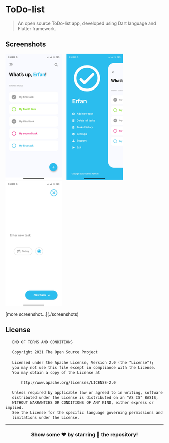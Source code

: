 # ToDo-list
> An open source ToDo-list app, developed using Dart language and Flutter framework.

## Screenshots
<p float="left">
  <img src="./screenshots/Screenshot_2021-09-04-17-50-09-904_com.example.todo.jpg" height="400" />
  &ensp;
  <img src="./screenshots/Screenshot_2021-09-04-17-50-38-178_com.example.todo.jpg" height="400" /> 
  &ensp;
  <img src="./screenshots/Screenshot_2021-09-04-17-50-49-350_com.example.todo.jpg" height="400" /> 
</p>
[more screenshot...](./screenshots)

## License
```
   END OF TERMS AND CONDITIONS
  
   Copyright 2021 The Open Source Project

   Licensed under the Apache License, Version 2.0 (the "License");
   you may not use this file except in compliance with the License.
   You may obtain a copy of the License at

       http://www.apache.org/licenses/LICENSE-2.0

   Unless required by applicable law or agreed to in writing, software
   distributed under the License is distributed on an "AS IS" BASIS,
   WITHOUT WARRANTIES OR CONDITIONS OF ANY KIND, either express or implied.
   See the License for the specific language governing permissions and
   limitations under the License.
```

---

<div align="center">

### Show some ❤️ by starring 🌟 the repository!

</div>